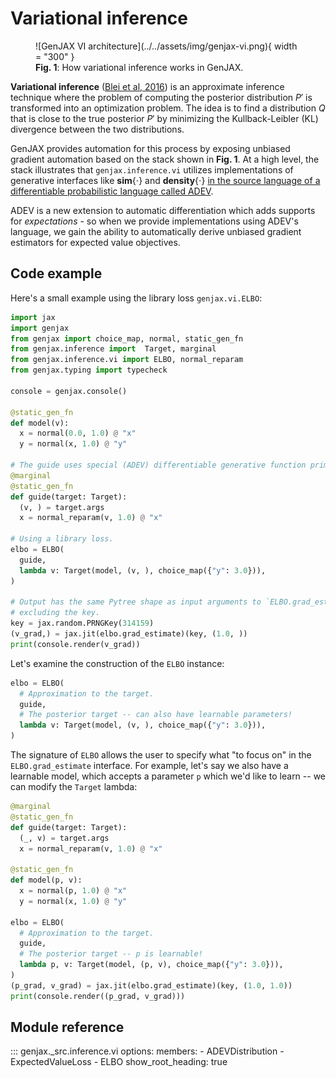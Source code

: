 # Variational inference


<figure markdown="span">
  ![GenJAX VI architecture](../../assets/img/genjax-vi.png){ width = "300" }
  <figcaption><b>Fig. 1</b>: How variational inference works in GenJAX.</figcaption>
</figure>

**Variational inference** ([Blei et al, 2016](https://arxiv.org/abs/1601.00670)) is an approximate inference technique where the problem of computing the posterior distribution $P'$ is transformed into an optimization problem. The idea is to find a distribution $Q$ that is close to the true posterior $P'$ by minimizing the Kullback-Leibler (KL) divergence between the two distributions.

GenJAX provides automation for this process by exposing unbiased gradient automation based on the stack shown in **Fig. 1**. At a high level, the stack illustrates that `genjax.inference.vi` utilizes implementations of generative interfaces like $\textbf{sim}\{ \cdot \}$ and $\textbf{density}\{ \cdot \}$ [in the source language of a differentiable probabilistic language called ADEV](../adev.md).

ADEV is a new extension to automatic differentiation which adds supports for _expectations_ - so when we provide implementations using ADEV's language, we gain the ability to automatically derive unbiased gradient estimators for expected value objectives.

## Code example

Here's a small example using the library loss `genjax.vi.ELBO`:

```python exec="yes" source="tabbed-left" session="ex-vi"
import jax
import genjax
from genjax import choice_map, normal, static_gen_fn
from genjax.inference import  Target, marginal
from genjax.inference.vi import ELBO, normal_reparam
from genjax.typing import typecheck

console = genjax.console()

@static_gen_fn
def model(v):
  x = normal(0.0, 1.0) @ "x"
  y = normal(x, 1.0) @ "y"

# The guide uses special (ADEV) differentiable generative function primitives.
@marginal
@static_gen_fn
def guide(target: Target):
  (v, ) = target.args
  x = normal_reparam(v, 1.0) @ "x"

# Using a library loss.
elbo = ELBO(
  guide,
  lambda v: Target(model, (v, ), choice_map({"y": 3.0})),
)

# Output has the same Pytree shape as input arguments to `ELBO.grad_estimate`,
# excluding the key.
key = jax.random.PRNGKey(314159)
(v_grad,) = jax.jit(elbo.grad_estimate)(key, (1.0, ))
print(console.render(v_grad))
```

Let's examine the construction of the `ELBO` instance:

```python exec="yes" source="tabbed-left" session="ex-vi"
elbo = ELBO(
  # Approximation to the target.
  guide,
  # The posterior target -- can also have learnable parameters!
  lambda v: Target(model, (v, ), choice_map({"y": 3.0})),
)
```
The signature of `ELBO` allows the user to specify what "to focus on" in the `ELBO.grad_estimate` interface. For example, let's say we also have a learnable model, which accepts a parameter `p` which we'd like to learn -- we can modify the `Target` lambda:

```python exec="yes" source="tabbed-left" session="ex-vi"
@marginal
@static_gen_fn
def guide(target: Target):
  (_, v) = target.args
  x = normal_reparam(v, 1.0) @ "x"

@static_gen_fn
def model(p, v):
  x = normal(p, 1.0) @ "x"
  y = normal(x, 1.0) @ "y"

elbo = ELBO(
  # Approximation to the target.
  guide,
  # The posterior target -- p is learnable!
  lambda p, v: Target(model, (p, v), choice_map({"y": 3.0})),
)
(p_grad, v_grad) = jax.jit(elbo.grad_estimate)(key, (1.0, 1.0))
print(console.render((p_grad, v_grad)))
```

## Module reference

::: genjax._src.inference.vi
    options:
      members:
        - ADEVDistribution
        - ExpectedValueLoss
        - ELBO
      show_root_heading: true
